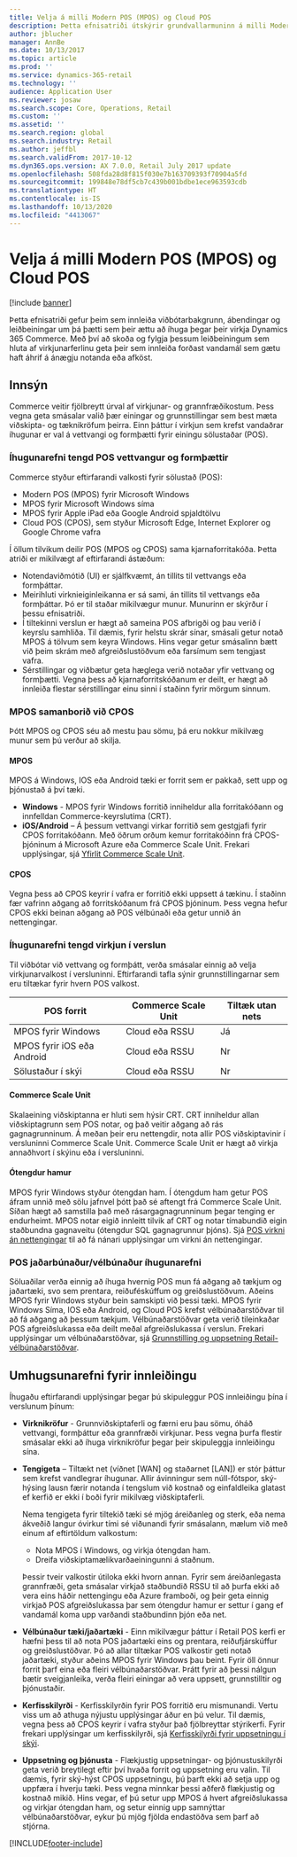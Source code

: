 ```yaml
---
title: Velja á milli Modern POS (MPOS) og Cloud POS
description: Þetta efnisatriði útskýrir grundvallarmuninn á milli Modern POS og Cloud POS. Það lýsir einnig ýmsum þáttum sem smásalar sem innleiða Dynamics 365 Commerce ættu að íhuga til að fá hjálp við að velja besta kostinn út frá kröfur þeirra.
author: jblucher
manager: AnnBe
ms.date: 10/13/2017
ms.topic: article
ms.prod: ''
ms.service: dynamics-365-retail
ms.technology: ''
audience: Application User
ms.reviewer: josaw
ms.search.scope: Core, Operations, Retail
ms.custom: ''
ms.assetid: ''
ms.search.region: global
ms.search.industry: Retail
ms.author: jeffbl
ms.search.validFrom: 2017-10-12
ms.dyn365.ops.version: AX 7.0.0, Retail July 2017 update
ms.openlocfilehash: 508fda28d8f815f030e7b163709393f70904a5fd
ms.sourcegitcommit: 199848e78df5cb7c439b001bdbe1ece963593cdb
ms.translationtype: HT
ms.contentlocale: is-IS
ms.lasthandoff: 10/13/2020
ms.locfileid: "4413067"
---
```

# <a name="choose-between-modern-pos-mpos-and-cloud-pos"></a>Velja á milli Modern POS (MPOS) og Cloud POS

[!include [banner](includes/banner.md)]

Þetta efnisatriði gefur þeim sem innleiða viðbótarbakgrunn, ábendingar og leiðbeiningar um þá þætti sem þeir ættu að íhuga þegar þeir virkja Dynamics 365 Commerce. Með því að skoða og fylgja þessum leiðbeiningum sem hluta af virkjunarferlinu geta þeir sem innleiða forðast vandamál sem gætu haft áhrif á ánægju notanda eða afköst.

## <a name="insights"></a>Innsýn

Commerce veitir fjölbreytt úrval af virkjunar- og grannfræðikostum. Þess vegna geta smásalar valið þær einingar og grunnstillingar sem best mæta viðskipta- og tæknikröfum þeirra. Einn þáttur í virkjun sem krefst vandaðrar íhugunar er val á vettvangi og formþætti fyrir einingu sölustaðar (POS).

### <a name="pos-platform-and-form-factor-considerations"></a>Íhugunarefni tengd POS vettvangur og formþættir

Commerce styður eftirfarandi valkosti fyrir sölustað (POS):

- Modern POS (MPOS) fyrir Microsoft Windows
- MPOS fyrir Microsoft Windows síma
- MPOS fyrir Apple iPad eða Google Android spjaldtölvu
- Cloud POS (CPOS), sem styður Microsoft Edge, Internet Explorer og Google Chrome vafra

Í öllum tilvikum deilir POS (MPOS og CPOS) sama kjarnaforritakóða. Þetta atriði er mikilvægt af eftirfarandi ástæðum:

- Notendaviðmótið (UI) er sjálfkvæmt, án tillits til vettvangs eða formþáttar.
- Meirihluti virknieiginleikanna er sá sami, án tillits til vettvangs eða formþáttar. Þó er til staðar mikilvægur munur. Munurinn er skýrður í þessu efnisatriði.
- Í tiltekinni verslun er hægt að sameina POS afbrigði og þau verið í keyrslu samhliða. Til dæmis, fyrir helstu skrár sínar, smásali getur notað MPOS á tölvum sem keyra Windows. Hins vegar getur smásalinn bætt við þeim skrám með afgreiðslustöðvum eða farsímum sem tengjast vafra.
- Sérstillingar og viðbætur geta hæglega verið notaðar yfir vettvang og formþætti. Vegna þess að kjarnaforritskóðanum er deilt, er hægt að innleiða flestar sérstillingar einu sinni í staðinn fyrir mörgum sinnum.

### <a name="mpos-vs-cpos"></a>MPOS samanborið við CPOS

Þótt MPOS og CPOS séu að mestu þau sömu, þá eru nokkur mikilvæg munur sem þú verður að skilja.

#### <a name="mpos"></a>MPOS

MPOS á Windows, IOS eða Android tæki er forrit sem er pakkað, sett upp og þjónustað á því tæki.

- **Windows** - MPOS fyrir Windows forritið inniheldur alla forritakóðann og innfelldan Commerce-keyrslutíma (CRT). 
- **iOS/Android** – Á þessum vettvangi virkar forritið sem gestgjafi fyrir CPOS forritakóðann. Með öðrum orðum kemur forritakóðinn frá CPOS-þjóninum á Microsoft Azure eða Commerce Scale Unit. Frekari upplýsingar, sjá [Yfirlit Commerce Scale Unit](https://docs.microsoft.com/dynamics365/unified-operations/retail/dev-itpro/retail-store-system-begin).

#### <a name="cpos"></a>CPOS

Vegna þess að CPOS keyrir í vafra er forritið ekki uppsett á tækinu. Í staðinn fær vafrinn aðgang að forritskóðanum frá CPOS þjóninum. Þess vegna hefur CPOS ekki beinan aðgang að POS vélbúnaði eða getur unnið án nettengingar.

### <a name="store-deployment-considerations"></a>Íhugunarefni tengd virkjun í verslun

Til viðbótar við vettvang og formþátt, verða smásalar einnig að velja virkjunarvalkost í versluninni. Eftirfarandi tafla sýnir grunnstillingarnar sem eru tiltækar fyrir hvern POS valkost.

| POS forrit         | Commerce Scale Unit | Tiltæk utan nets |
|-------------------------|---------------|-------------------|
| MPOS fyrir Windows        | Cloud eða RSSU | Já               |
| MPOS fyrir iOS eða Android | Cloud eða RSSU | Nr                |
| Sölustaður í skýi               | Cloud eða RSSU | Nr                |

#### <a name="commerce-scale-unit"></a>Commerce Scale Unit

Skalaeining viðskiptanna er hluti sem hýsir CRT. CRT inniheldur allan viðskiptagrunn sem POS notar, og það veitir aðgang að rás gagnagrunninum. Á meðan þeir eru nettengdir, nota allir POS viðskiptavinir í versluninni Commerce Scale Unit. Commerce Scale Unit er hægt að virkja annaðhvort í skýinu eða í versluninni.

#### <a name="offline-mode"></a>Ótengdur hamur

MPOS fyrir Windows styður ótengdan ham. Í ótengdum ham getur POS áfram unnið með sölu jafnvel þótt það sé aftengt frá Commerce Scale Unit. Síðan hægt að samstilla það með rásargagnagrunninum þegar tenging er endurheimt. MPOS notar eigið innleitt tilvik af CRT og notar tímabundið eigin staðbundna gagnaveitu (ótengdur SQL gagnagrunnur þjóns). Sjá [POS virkni án nettengingar](https://docs.microsoft.com/dynamics365/unified-operations/retail/pos-offline-functionality) til að fá nánari upplýsingar um virkni án nettengingar.

### <a name="pos-peripheralhardware-considerations"></a>POS jaðarbúnaður/vélbúnaður íhugunarefni

Söluaðilar verða einnig að íhuga hvernig POS mun fá aðgang að tækjum og jaðartæki, svo sem prentara, reiðuféskúffum og greiðslustöðvum. Aðeins MPOS fyrir Windows styður bein samskipti við þessi tæki. MPOS fyrir Windows Síma, IOS eða Android, og Cloud POS krefst vélbúnaðarstöðvar til að fá aðgang að þessum tækjum. Vélbúnaðarstöðvar geta verið tileinkaðar POS afgreiðslukassa eða deilt meðal afgreiðslukassa í verslun. Frekari upplýsingar um vélbúnaðarstöðvar, sjá [Grunnstilling og uppsetning Retail-vélbúnaðarstöðvar](https://docs.microsoft.com/dynamics365/unified-operations/retail/retail-hardware-station-configuration-installation).

## <a name="implementation-considerations"></a>Umhugsunarefni fyrir innleiðingu

Íhugaðu eftirfarandi upplýsingar þegar þú skipuleggur POS innleiðingu þína í verslunum þínum:

- **Virknikröfur** - Grunnviðskiptaferli og færni eru þau sömu, óháð vettvangi, formþáttur eða grannfræði virkjunar. Þess vegna þurfa flestir smásalar ekki að íhuga virknikröfur þegar þeir skipuleggja innleiðingu sína.
- **Tengigeta** – Tiltækt net (víðnet \[WAN\] og staðarnet \[LAN\]) er stór þáttur sem krefst vandlegrar íhugunar. Allir ávinningur sem núll-fótspor, ský-hýsing lausn færir notanda í tengslum við kostnað og einfaldleika glatast ef kerfið er ekki í boði fyrir mikilvæg viðskiptaferli.

    Nema tengigeta fyrir tiltekið tæki sé mjög áreiðanleg og sterk, eða nema ákveðið langur óvirkur tími sé viðunandi fyrir smásalann, mælum við með einum af eftirtöldum valkostum:

    - Nota MPOS í Windows, og virkja ótengdan ham.
    - Dreifa viðskiptamælikvarðaeiningunni á staðnum.

    Þessir tveir valkostir útiloka ekki hvorn annan. Fyrir sem áreiðanlegasta grannfræði, geta smásalar virkjað staðbundið RSSU til að þurfa ekki að vera eins háðir nettengingu eða Azure framboði, og þeir geta einnig virkjað POS afgreiðslukassa þar sem ótengdur hamur er settur í gang ef vandamál koma upp varðandi staðbundinn þjón eða net.

- **Vélbúnaður tæki/jaðartæki** - Einn mikilvægur þáttur í Retail POS kerfi er hæfni þess til að nota POS jaðartæki eins og prentara, reiðufjárskúffur og greiðslustöðvar. Þó að allar tiltækar POS valkostir geti notað jaðartæki, styður aðeins MPOS fyrir Windows þau beint. Fyrir öll önnur forrit þarf eina eða fleiri vélbúnaðarstöðvar. Þrátt fyrir að þessi nálgun bætir sveigjanleika, verða fleiri einingar að vera uppsett, grunnstilltir og þjónustaðir.
- **Kerfisskilyrði** - Kerfisskilyrðin fyrir POS forritið eru mismunandi. Vertu viss um að athuga nýjustu upplýsingar áður en þú velur. Til dæmis, vegna þess að CPOS keyrir í vafra styður það fjölbreyttar stýrikerfi. Fyrir frekari upplýsingar um kerfisskilyrði, sjá [Kerfisskilyrði fyrir uppsetningu í skýi](https://docs.microsoft.com/dynamics365/unified-operations/fin-and-ops/get-started/system-requirements).
- **Uppsetning og þjónusta** - Flækjustig uppsetningar- og þjónustuskilyrði geta verið breytilegt eftir því hvaða forrit og uppsetning eru valin. Til dæmis, fyrir ský-hýst CPOS uppsetningu, þú þarft ekki að setja upp og uppfæra í hverju tæki. Þess vegna minnkar þessi aðferð flækjustig og kostnað mikið. Hins vegar, ef þú setur upp MPOS á hvert afgreiðslukassa og virkjar ótengdan ham, og setur einnig upp samnýttar vélbúnaðarstöðvar, eykur þú mjög fjölda endastöðva sem þarf að stjórna.


[!INCLUDE[footer-include](../includes/footer-banner.md)]